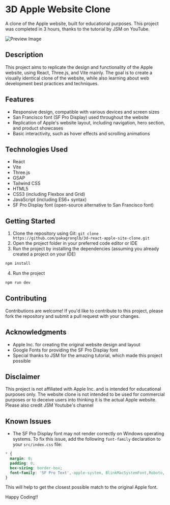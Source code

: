 **3D Apple Website Clone**
=========================


A clone of the Apple website, built for educational purposes. This project was completed in 3 hours, thanks to the tutorial by JSM on YouTube.

![Preview Image](https://github.com/user-attachments/assets/d1f837b2-9aa9-4f1e-8aad-28148d3acd67)


**Description**
---------------


This project aims to replicate the design and functionality of the Apple website, using React, Three.js, and Vite mainly. The goal is to create a visually identical clone of the website, while also learning about web development best practices and techniques.


**Features**
------------


* Responsive design, compatible with various devices and screen sizes
* San Francisco font (SF Pro Display) used throughout the website
* Replication of Apple's website layout, including navigation, hero section, and product showcases
* Basic interactivity, such as hover effects and scrolling animations


**Technologies Used**
--------------------

* React
* Vite
* Three.js
* GSAP
* Tailwind CSS
* HTML5
* CSS3 (including Flexbox and Grid)
* JavaScript (including ES6+ syntax)
* SF Pro Display font (open-source alternative to San Francisco font)


**Getting Started**
-------------------


1. Clone the repository using Git: `git clone https://github.com/pakagronglb/3d-react-apple-site-clone.git`
2. Open the project folder in your preferred code editor or IDE
3. Run the project by installing the dependencies (assuming you already created a project on your IDE)

```bash
npm install
```

4. Run the project

```bash
npm run dev
```

**Contributing**
---------------


Contributions are welcome! If you'd like to contribute to this project, please fork the repository and submit a pull request with your changes.


**Acknowledgments**
------------------


* Apple Inc. for creating the original website design and layout
* Google Fonts for providing the SF Pro Display font
* Special thanks to JSM for the amazing tutorial, which made this project possible


**Disclaimer**
--------------


This project is not affiliated with Apple Inc. and is intended for educational purposes only. The website clone is not intended to be used for commercial purposes or to deceive users into thinking it is the actual Apple website. Please also credit JSM Youtube's channel


**Known Issues**
----------------


* The SF Pro Display font may not render correctly on Windows operating systems. To fix this issue, add the following `font-family` declaration to your `src/index.css` file:
```css
* {
  margin: 0;
  padding: 0;
  box-sizing: border-box;
  font-family: 'SF Pro Text',-apple-system, BlinkMacSystemFont,Roboto,'Segoe UI', Helvetica, Arial, sans-serif, 'Apple Color Emoji', 'Segoe UI Emoji', 'Segoe UI Symbol';
}
```
This will help to get the closest possible match to the original Apple font.

Happy Coding!!
